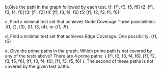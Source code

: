 b,Give the path in the graph followed by each test.
 t1: [f1, f3, f5, f6]
 t2: [f1, f3, f4, f6]
 t3: [f1, f2]
 t4: [f1, f3, f4, f6]
 t5: [f1, f2, f3, f4, f6]

c, Find a minimal test set that achieves Node Coverage
Three possibilities: {t1, t2, t3}, {t1, t3, t4}, or {t1, t5}.

d, Find a minimal test set that achieves Edge Coverage.
One possibility: {t1, t5}

e, Give the prime paths in the graph. Which prime path is not covered by any of the tests
above?
There are 4 prime paths: { [f1, f2, f3, f4, f6], [f1, f2, f3, f5, f6], [f1,
f3, f4, f6], [f1, f3, f5, f6] }. The second of these paths is not covered by the
given test paths.